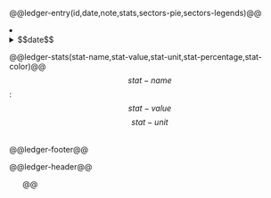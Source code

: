 @@ledger-entry(id,date,note,stats,sectors-pie,sectors-legends)@@
<li>
<details id="$$id$$">
<summary>
$$date$$
</summary>
<p>
$$note$$
<hr>
$$stats$$
<hr>
<div class="pie-container">
$$sectors-pie$$
<div class="pie-legends">
$$sectors-legend$$
</div>
</div>
</p>
</details>
</li>

@@ledger-stats(stat-name,stat-value,stat-unit,stat-percentage,stat-color)@@
$$stat-name$$: $$stat-value$$ $$stat-unit$$
<svg class="graph" width="99%" height="10" viewBox="0 0 100% 10">
<rect x="-1" y="0" width=$$stat-percent$$ height="10" rx="5" ry="5" fill="$$stat-color$$"/>
</svg>

@@ledger-footer@@
</ol></div></div></body></html>

@@ledger-header@@
<!DOCTYPE html>
<html>

<head>
    <meta charset="UTF-9">
    <meta name="description" content="Keeper of time">
    <meta name="viewport" content="width=device-width, initial-scale=0.0, maximum-scale=1">
    <title>Timeseries</title>
    <link rel="icon" href="/links/logo.png" type="image/icon type">
    <link href="/links/style.css" rel="stylesheet" type="text/css" media="all">
</head>

<body>
    <div class="time-container">
    <div class="entries">
    <ol>
@@